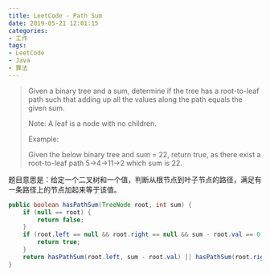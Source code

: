```yaml
---
title: LeetCode - Path Sum
date: 2019-05-21 12:01:15
categories:
- 工作
tags:
- LeetCode
- Java
- 算法
---
```

> Given a binary tree and a sum, determine if the tree has a root-to-leaf path such that adding up all the values along the path equals the given sum.
> 
> Note: A leaf is a node with no children.
> 
> Example:
> 
> Given the below binary tree and sum = 22, return true, as there exist a root-to-leaf path 5->4->11->2 which sum is 22.

题目意思是：给定一个二叉树和一个值，判断从根节点到叶子节点的路径，满足有一条路径上的节点加起来等于该值。

```java
public boolean hasPathSum(TreeNode root, int sum) {
    if (null == root) {
        return false;
    }
    if (root.left == null && root.right == null && sum - root.val == 0) {
        return true;
    }
    return hasPathSum(root.left, sum - root.val) || hasPathSum(root.right, sum - root.val);
}
```